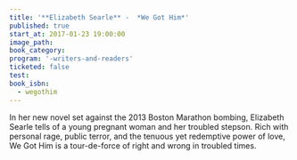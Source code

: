 ```yaml
---
title: '**Elizabeth Searle** -  *We Got Him*'
published: true
start_at: 2017-01-23 19:00:00
image_path:
book_category:
program: '-writers-and-readers'
ticketed: false
test:
book_isbn:
  - wegothim
---
```



In her new novel set against the 2013 Boston Marathon bombing, Elizabeth Searle tells of a young pregnant woman and her troubled stepson. Rich with personal rage, public terror, and the tenuous yet redemptive power of love, We Got Him is a tour-de-force of right and wrong in troubled times.